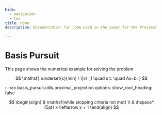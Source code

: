 ```yaml
---
hide:
  - navigation
  - toc
title: Home
description: Documentation for code used in the paper for the Proximal Projection (PP) algorithm.

---
```


# Basis Pursuit

This page shows the numerical example for solving the problem

$$
    \mathsf{ \underset{x}{min} \ \|x\|_1 \quad s.t. \quad Ax=b. }
$$

::: src.basis_pursuit.utils.proximal_projection
    options:
      show_root_heading: false

$$
  \begin{align}
    & \mathsf{while stopping criteria not met} \\
    & \hspace*{5pt} x \leftarrow x + 1
  \end{align}
$$
